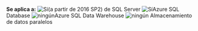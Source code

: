 <Token>**Se aplica a:** ![Sí](media/yes.png)(a partir de 2016 SP2) de SQL Server ![Sí](media/yes.png)Azure SQL Database ![ningún](media/no.png)Azure SQL Data Warehouse ![ningún](media/no.png) Almacenamiento de datos paralelos </Token>
